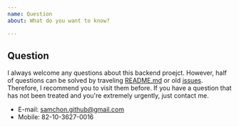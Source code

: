 ```yaml
---
name: Question
about: What do you want to know?

---
```


## Question
I always welcome any questions about this backend proejct. However, half of questions can be solved by traveling [README.md](https://github.com/samchon/fast-object) or old [issues](https://github.com/samchon/fast-object/search?type=issues). Therefore, I recommend you to visit them before. If you have a question that has not been treated and you're extremely urgently, just contact me.

  - E-mail: samchon.github@gmail.com
  - Mobile: 82-10-3627-0016
